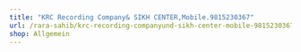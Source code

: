 ```yaml
---
title: "KRC Recording Company& SIKH CENTER,Mobile.9815230367"
url: /rara-sahib/krc-recording-companyund-sikh-center-mobile-9815230367/
shop: Allgemein
---
```

